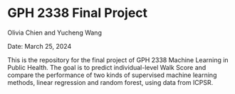 # GPH 2338 Final Project

Olivia Chien and Yucheng Wang

Date: March 25, 2024

This is the repository for the final project of GPH 2338 Machine Learning in Public Health. The goal is to predict individual-level Walk Score and compare the performance of two kinds of supervised machine learning methods, linear regression and random forest, using data from ICPSR. 
